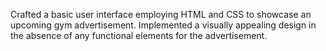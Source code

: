 Crafted a basic user interface employing HTML and CSS to showcase an upcoming gym advertisement.
Implemented a visually appealing design in the absence of any functional elements for the advertisement.
